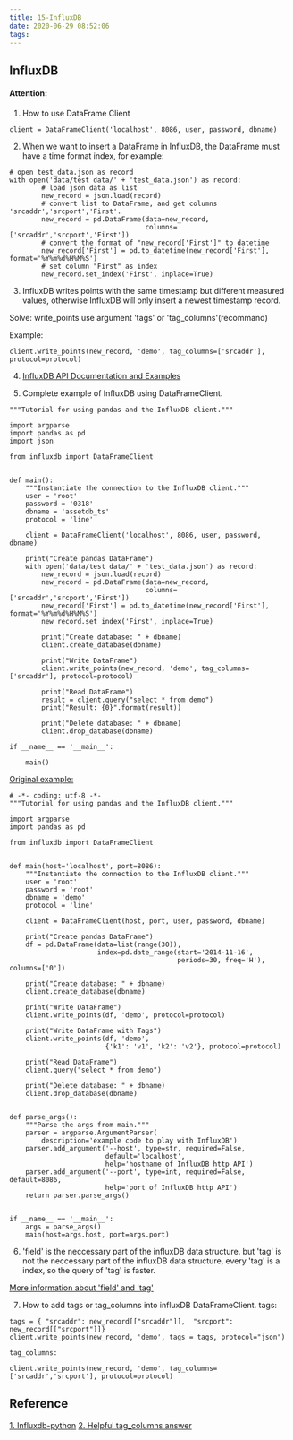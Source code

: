 ```yaml
---
title: 15-InfluxDB
date: 2020-06-29 08:52:06
tags:
---
```


## InfluxDB

#### Attention:
1. How to use DataFrame Client
```
client = DataFrameClient('localhost', 8086, user, password, dbname)
```
<!--more-->

2. When we want to insert a DataFrame in InfluxDB, the DataFrame must have a time format index, for example:

```
# open test_data.json as record 
with open('data/test data/' + 'test_data.json') as record:
        # load json data as list
        new_record = json.load(record)
        # convert list to DataFrame, and get columns 'srcaddr','srcport','First'.
        new_record = pd.DataFrame(data=new_record,                       
                                  columns=['srcaddr','srcport','First'])
        # convert the format of "new_record['First']" to datetime
        new_record['First'] = pd.to_datetime(new_record['First'], format='%Y%m%d%H%M%S')
        # set column "First" as index
        new_record.set_index('First', inplace=True)
```
3. InfluxDB writes points with the same timestamp but different measured values, otherwise InfluxDB will only insert a newest timestamp record.

Solve:
    write_points use argument 'tags' or 'tag_columns'(recommand)

Example:
```
client.write_points(new_record, 'demo', tag_columns=['srcaddr'], protocol=protocol)
```

4. [InfluxDB API Documentation and Examples](https://influxdb-python.readthedocs.io/en/latest/api-documentation.html)

5. Complete example of InfluxDB using DataFrameClient.
```
"""Tutorial for using pandas and the InfluxDB client."""

import argparse
import pandas as pd
import json

from influxdb import DataFrameClient


def main():
    """Instantiate the connection to the InfluxDB client."""
    user = 'root'
    password = '0318'
    dbname = 'assetdb_ts'
    protocol = 'line'

    client = DataFrameClient('localhost', 8086, user, password, dbname)

    print("Create pandas DataFrame")
    with open('data/test data/' + 'test_data.json') as record:
        new_record = json.load(record)
        new_record = pd.DataFrame(data=new_record,                       
                                  columns=['srcaddr','srcport','First'])
        new_record['First'] = pd.to_datetime(new_record['First'], format='%Y%m%d%H%M%S')
        new_record.set_index('First', inplace=True)

        print("Create database: " + dbname)
        client.create_database(dbname)

        print("Write DataFrame")
        client.write_points(new_record, 'demo', tag_columns=['srcaddr'], protocol=protocol)

        print("Read DataFrame")
        result = client.query("select * from demo")
        print("Result: {0}".format(result))

        print("Delete database: " + dbname)
        client.drop_database(dbname)

if __name__ == '__main__':

    main()
```

[Original example:](https://influxdb-python.readthedocs.io/en/latest/examples.html#tutorials-pandas)
```
# -*- coding: utf-8 -*-
"""Tutorial for using pandas and the InfluxDB client."""

import argparse
import pandas as pd

from influxdb import DataFrameClient


def main(host='localhost', port=8086):
    """Instantiate the connection to the InfluxDB client."""
    user = 'root'
    password = 'root'
    dbname = 'demo'
    protocol = 'line'

    client = DataFrameClient(host, port, user, password, dbname)

    print("Create pandas DataFrame")
    df = pd.DataFrame(data=list(range(30)),
                      index=pd.date_range(start='2014-11-16',
                                          periods=30, freq='H'), columns=['0'])

    print("Create database: " + dbname)
    client.create_database(dbname)

    print("Write DataFrame")
    client.write_points(df, 'demo', protocol=protocol)

    print("Write DataFrame with Tags")
    client.write_points(df, 'demo',
                        {'k1': 'v1', 'k2': 'v2'}, protocol=protocol)

    print("Read DataFrame")
    client.query("select * from demo")

    print("Delete database: " + dbname)
    client.drop_database(dbname)


def parse_args():
    """Parse the args from main."""
    parser = argparse.ArgumentParser(
        description='example code to play with InfluxDB')
    parser.add_argument('--host', type=str, required=False,
                        default='localhost',
                        help='hostname of InfluxDB http API')
    parser.add_argument('--port', type=int, required=False, default=8086,
                        help='port of InfluxDB http API')
    return parser.parse_args()


if __name__ == '__main__':
    args = parse_args()
    main(host=args.host, port=args.port)
```

6. 'field' is the neccessary part of the influxDB data structure.
but 'tag' is not the neccessary part of the influxDB data structure, every 'tag' is a index, so the query of 'tag' is faster.

[More information about 'field' and 'tag'](https://jasper-zhang1.gitbooks.io/influxdb/content/Concepts/key_concepts.html)

7. How to add tags or tag_columns into influxDB DataFrameClient.
    tags:
```
tags = { "srcaddr": new_record[["srcaddr"]],  "srcport": new_record[["srcport"]]}
client.write_points(new_record, 'demo', tags = tags, protocol="json")
```

    tag_columns:
```
client.write_points(new_record, 'demo', tag_columns=['srcaddr','srcport'], protocol=protocol)
```

## Reference
[1. Influxdb-python](https://github.com/influxdata/influxdb-python)
[2. Helpful tag_columns answer](https://github.com/influxdata/influxdb-python/issues/576)
